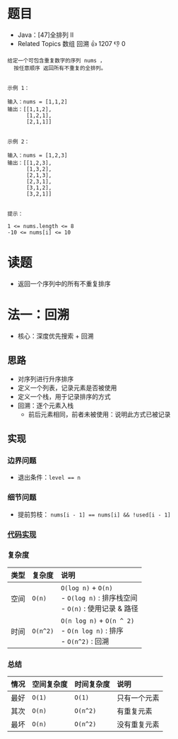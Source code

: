 # 题目

- Java：[47]全排列 II
- Related Topics 数组 回溯 👍 1207 👎 0

```text
给定一个可包含重复数字的序列 nums ，
  按任意顺序 返回所有不重复的全排列。 


示例 1： 

输入：nums = [1,1,2]
输出：[[1,1,2],
      [1,2,1],
      [2,1,1]]


示例 2： 

输入：nums = [1,2,3]
输出：[[1,2,3],
      [1,3,2],
      [2,1,3],
      [2,3,1],
      [3,1,2],
      [3,2,1]]


提示： 

1 <= nums.length <= 8 
-10 <= nums[i] <= 10 
```

# 读题

- 返回一个序列中的所有不重复排序

# 法一：回溯

- 核心：深度优先搜索 + 回溯

## 思路

- 对序列进行升序排序
- 定义一个列表，记录元素是否被使用
- 定义一个栈，用于记录排序的方式
- 回溯：逐个元素入栈
  - 前后元素相同，前者未被使用：说明此方式已被记录

## 实现

### 边界问题

- 退出条件：`level == n`

### 细节问题

- 提前剪枝： `nums[i - 1] == nums[i] && !used[i - 1]`

### [代码实现](/src/main/java/leetcode/sub0047/Demo01.java)

### 复杂度

类型 | 复杂度 | 说明
:--- |:--- |:---
空间 | `O(n)` | `O(log n)` + `O(n)` </br> - `O(log n)` : 排序栈空间 </br> - `O(n)` : 使用记录 & 路径
时间 | `O(n^2)` | `O(n log n)` + `O(n ^ 2)` </br> - `O(n log n)` : 排序 </br> - `O(n^2)` : 回溯

### 总结

情况 | 空间复杂度 | 时间复杂度 | 说明
:--- |:--- |:--- |:---
最好 | `O(1)` | `O(1)` | 只有一个元素
其次 | `O(n)` | `O(n^2)` | 有重复元素
最坏 | `O(n)` | `O(n^2)` | 没有重复元素

